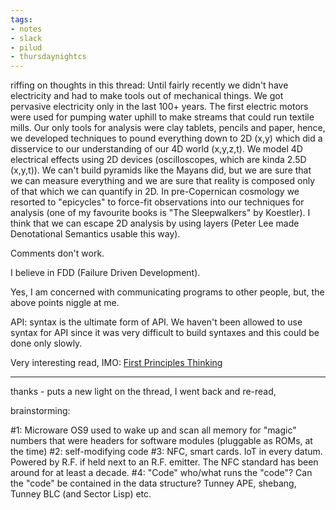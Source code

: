 ```yaml
---
tags:
- notes
- slack
- pilud
- thursdaynightcs
---
```


riffing on thoughts in this thread: Until fairly recently we didn't have electricity and had to make tools out of mechanical things.  We got pervasive electricity only in the last 100+ years.  The first electric motors were used for pumping water uphill to make streams that could run textile mills.  Our only tools for analysis were clay tablets, pencils and paper, hence, we developed techniques to pound everything down to 2D (x,y) which did a disservice to our understanding of our 4D world (x,y,z,t).  We model 4D electrical effects using 2D devices (oscilloscopes, which are kinda 2.5D (x,y,t)).  We can't build pyramids like the Mayans did, but we are sure that we can measure everything and we are sure that reality is composed only of that which we can quantify in 2D.  In pre-Copernican cosmology we resorted to "epicycles" to force-fit observations into our techniques for analysis (one of my favourite books is "The Sleepwalkers" by Koestler).  I think that we can escape 2D analysis by using layers (Peter Lee made Denotational Semantics usable this way).

Comments don't work.  

I believe in FDD (Failure Driven Development).

Yes, I am concerned with communicating programs to other people, but, the above points niggle at me.  

API: syntax is the ultimate form of API.  We haven't been allowed to use syntax for API since it was very difficult to build syntaxes and this could be done only slowly.

Very interesting read, IMO: [First Principles Thinking](https://fs.blog/first-principles)

---
thanks - puts a new light on the thread, I went back and re-read,

brainstorming:

#1: Microware OS9 used to wake up and scan all memory for "magic" numbers that were headers for software modules (pluggable as ROMs, at the time)
#2: self-modifying code
#3: NFC, smart cards.  IoT in every datum.  Powered by R.F. if held next to an R.F. emitter.  The NFC standard has been around for at least a decade.
#4: "Code" who/what runs the "code"?  Can the "code" be contained in the data structure?  Tunney APE, shebang, Tunney BLC (and Sector Lisp) etc.